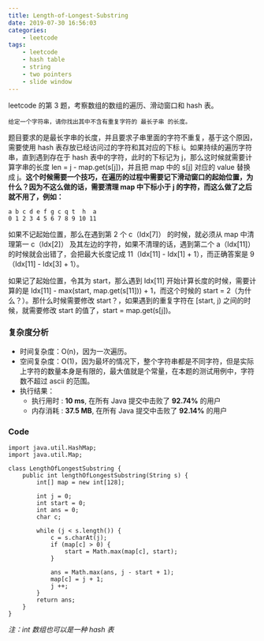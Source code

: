 ```yaml
---
title: Length-of-Longest-Substring
date: 2019-07-30 16:56:03
categories:
    - leetcode
tags: 
    - leetcode
    - hash table
    - string
    - two pointers
    - slide window
---
```


leetcode 的第 3 题，考察数组的数组的遍历、滑动窗口和 hash 表。

    给定一个字符串，请你找出其中不含有重复字符的 最长子串 的长度。

<!-- more -->

题目要求的是最长字串的长度，并且要求子串里面的字符不重复，基于这个原因，需要使用 hash 表存放已经访问过的字符和其对应的下标 i。如果持续的遍历字符串，直到遇到存在于 hash 表中的字符，此时的下标记为 j，那么这时候就需要计算字串的长度 len = j - map.get(s[j])，并且把 map 中的 s[j] 对应的 value 替换成 j。**这个时候需要一个技巧，在遍历的过程中需要记下滑动窗口的起始位置，为什么？因为不这么做的话，需要清理 map 中下标小于 j 的字符，而这么做了之后就不用了，例如：**

    a b c d e f g c q t  h  a
    0 1 2 3 4 5 6 7 8 9 10 11

如果不记起始位置，那么在遇到第 2 个 c（Idx[7]） 的时候，就必须从 map 中清理第一 c（Idx[2]） 及其左边的字符，如果不清理的话，遇到第二个 a（Idx[11]）的时候就会出错了，会把最大长度记成 11（Idx[11] - Idx[1] + 1），而正确答案是 9 （Idx[11] - Idx[3] + 1）。

如果记了起始位置，令其为 start，那么遇到 Idx[11] 开始计算长度的时候，需要计算的是 Idx[11] - max(start, map.get(s[11])) + 1，而这个时候的 start = 2（为什么？）。那什么时候需要修改 start？，如果遇到的重复字符在 [start, j) 之间的时候，就需要修改 start 的值了，start = map.get(s[j])。


### 复杂度分析

- 时间复杂度：O(n)，因为一次遍历。
- 空间复杂度：O(1)，因为最坏的情况下，整个字符串都是不同字符，但是实际上字符的数量本身是有限的，最大值就是个常量，在本题的测试用例中，字符数不超过 ascii 的范围。
- 执行结果：
    - 执行用时 : **10 ms**, 在所有 Java 提交中击败了 **92.74%** 的用户
    - 内存消耗 : **37.5 MB**, 在所有 Java 提交中击败了 **92.14%** 的用户

### Code 

```
import java.util.HashMap;
import java.util.Map;

class LengthOfLongestSubstring {
    public int lengthOfLongestSubstring(String s) {
        int[] map = new int[128];
        
        int j = 0;
        int start = 0;
        int ans = 0;
        char c;

        while (j < s.length()) {
            c = s.charAt(j);
            if (map[c] > 0) {
                start = Math.max(map[c], start);
            }
            
            ans = Math.max(ans, j - start + 1);
            map[c] = j + 1;
            j ++;
        }
        return ans;
    }
}
```
*注：int 数组也可以是一种 hash 表*